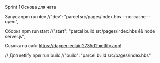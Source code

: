 Sprint 1
Основа для чата 

Запуск
npm run dev
//"dev": "parcel src/pages/index.hbs --no-cache --open",

Сборка
npm run start
//"start": "parcel build src/pages/index.hbs && node server.js",

   
Ссылка на сайт
https://dapper-eclair-2735d2.netlify.app/

// Для netlify npm run build
//"build": "parcel build src/pages/index.hbs"